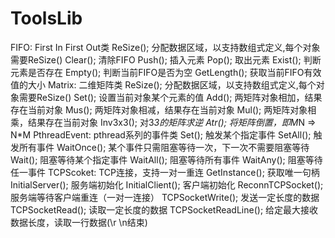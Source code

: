 ToolsLib
========
FIFO:
    First In First Out类
    ReSize();   分配数据区域，以支持数组式定义,每个对象需要ReSize()
    Clear();    清除FIFO
    Push();     插入元素
    Pop();      取出元素
    Exist();    判断元素是否存在
    Empty();    判断当前FIFO是否为空
    GetLength();    获取当前FIFO有效值的大小
Matrix:
    二维矩阵类
    ReSize();   分配数据区域，以支持数组式定义,每个对象需要ReSize()
    Set();      设置当前对象某个元素的值
    Add();      两矩阵对象相加，结果存在当前对象
    Mus();      两矩阵对象相减，结果存在当前对象
    Mul();      两矩阵对象相乘，结果存在当前对象
    Inv3x3();   对3*3的矩阵求逆
    Atr();      将矩阵倒置，即M*N => N*M
PthreadEvent:
    pthread系列的事件类
    Set();      触发某个指定事件
    SetAll();   触发所有事件
    WaitOnce(); 某个事件只需阻塞等待一次，下一次不需要阻塞等待
    Wait();     阻塞等待某个指定事件
    WaitAll();  阻塞等待所有事件
    WaitAny();  阻塞等待任一事件
TCPScoket:
    TCP连接，支持一对一重连
    GetInstance();      获取唯一句柄
    InitialServer();    服务端初始化
    InitialClient();    客户端初始化
    ReconnTCPSocket();  服务端等待客户端重连（一对一连接）
    TCPSocketWrite();   发送一定长度的数据
    TCPSocketRead();    读取一定长度的数据
    TCPSocketReadLine();    给定最大接收数据长度，读取一行数据(\r \n结束)
